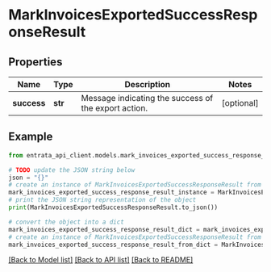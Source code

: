 # MarkInvoicesExportedSuccessResponseResult


## Properties

Name | Type | Description | Notes
------------ | ------------- | ------------- | -------------
**success** | **str** | Message indicating the success of the export action. | [optional] 

## Example

```python
from entrata_api_client.models.mark_invoices_exported_success_response_result import MarkInvoicesExportedSuccessResponseResult

# TODO update the JSON string below
json = "{}"
# create an instance of MarkInvoicesExportedSuccessResponseResult from a JSON string
mark_invoices_exported_success_response_result_instance = MarkInvoicesExportedSuccessResponseResult.from_json(json)
# print the JSON string representation of the object
print(MarkInvoicesExportedSuccessResponseResult.to_json())

# convert the object into a dict
mark_invoices_exported_success_response_result_dict = mark_invoices_exported_success_response_result_instance.to_dict()
# create an instance of MarkInvoicesExportedSuccessResponseResult from a dict
mark_invoices_exported_success_response_result_from_dict = MarkInvoicesExportedSuccessResponseResult.from_dict(mark_invoices_exported_success_response_result_dict)
```
[[Back to Model list]](../README.md#documentation-for-models) [[Back to API list]](../README.md#documentation-for-api-endpoints) [[Back to README]](../README.md)


